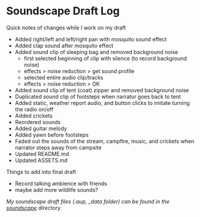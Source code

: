 # Soundscape Draft Log

Quick notes of changes while I work on my draft
- Added right/left and left/right pan with mosquito sound effect
- Added clap sound after mosquito effect
- Added sound clip of sleeping bag and removed background noise
  - first selected beginning of clip with silence (to record background noise)
  - effects > noise reduction > get sound profile
  - selected entire audio clip/tracks
  - effects > noise reduction > OK
- Added sound clip of tent (coat) zipper and removed background noise
- Duplicated sound clip of footsteps when narrator goes back to tent
- Added static, weather report audio, and button clicks to imitate turning the radio on/off
- Added crickets
- Reordered sounds
- Added guitar melody
- Added yawn before footsteps
- Faded out the sounds of the stream, campfire, music, and crickets when narrator steps away from campsite
- Updated README.md
- Updated ASSETS.md

Things to add into final draft
- Record talking ambience with friends
- maybe add more wildlife sounds?

*My soundscape draft files (.aup, _data folder) can be found in the [soundscape](https://github.com/cmgo412/soundscape2021spring/tree/master/soundscape) directory.*
